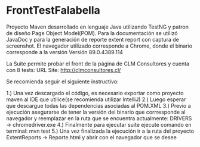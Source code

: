 # <h1>FrontTestFalabella</h1>

Proyecto Maven desarrollado en lenguaje Java utilizando TestNG y patron de diseño Page Object Model(POM). Para la documentación se utilizó JavaDoc y para la generación de reporte extent report con captura de screenshot. El navegador utilizado corresponde a Chrome, donde el binario corresponde a la versión Versión 89.0.4389.114

La Suite permite probar el front de la página de CLM Consultores y cuenta con 8 tests:
URL Site: http://clmconsultores.cl/

Se recomienda seguir el siguiente instructivo:

1.) Una vez descargado el código, es necesario exportar como proyecto maven al IDE que utilice(se recomienda utilizar IntelliJ)
2.) Luego esperar que descargue todas las dependencias asociadas al POM.XML
3.) Previo a ejecución asegurarse de tener la versión del binario que corrresponde al navegador y reemplazar en la ruta que se encuentra actualmente: DRIVERS -> chromedriver.exe
4.) Finalmente para ejecutar suite ejecute comando en terminal: mvn test
5.) Una vez finalizada la ejecución ir a la ruta del proyecto ExtentReports -> Reporte.html y abrir con el navegador que se desee


